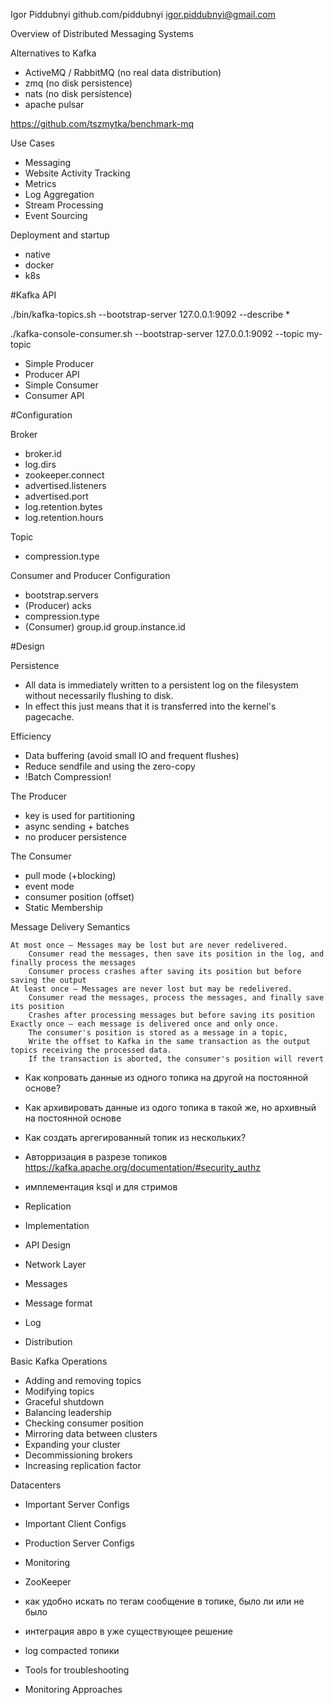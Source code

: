 Igor Piddubnyi
github.com/piddubnyi
igor.piddubnyi@gmail.com

Overview of Distributed Messaging Systems

Alternatives to Kafka
- ActiveMQ / RabbitMQ (no real data distribution)
- zmq (no disk persistence)
- nats (no disk persistence)
- apache pulsar

https://github.com/tszmytka/benchmark-mq

Use Cases
- Messaging
- Website Activity Tracking
- Metrics
- Log Aggregation
- Stream Processing
- Event Sourcing

Deployment and startup
 - native
 - docker
 - k8s

#Kafka API

./bin/kafka-topics.sh --bootstrap-server 127.0.0.1:9092 --describe *

./kafka-console-consumer.sh --bootstrap-server 127.0.0.1:9092 --topic my-topic

- Simple Producer
- Producer API
- Simple Consumer
- Consumer API

#Configuration

Broker
- broker.id
- log.dirs
- zookeeper.connect 
- advertised.listeners
- advertised.port
- log.retention.bytes
- log.retention.hours

Topic
- compression.type

Consumer and Producer Configuration
- bootstrap.servers
- (Producer) acks
- compression.type
- (Consumer) group.id group.instance.id

#Design

Persistence
- All data is immediately written to a persistent log on the filesystem without necessarily flushing to disk.
- In effect this just means that it is transferred into the kernel's pagecache.

Efficiency
- Data buffering (avoid small IO and frequent flushes)
- Reduce sendfile and using the zero-copy
- !Batch Compression!

The Producer
- key is used for partitioning 
- async sending + batches
- no producer persistence

The Consumer
- pull mode (+blocking)
- event mode
- consumer position (offset)
- Static Membership

Message Delivery Semantics

    At most once — Messages may be lost but are never redelivered.
        Consumer read the messages, then save its position in the log, and finally process the messages
        Consumer process crashes after saving its position but before saving the output
    At least once — Messages are never lost but may be redelivered.
        Consumer read the messages, process the messages, and finally save its position
        Crashes after processing messages but before saving its position
    Exactly once — each message is delivered once and only once.
        The consumer's position is stored as a message in a topic, 
        Write the offset to Kafka in the same transaction as the output topics receiving the processed data. 
        If the transaction is aborted, the consumer's position will revert



- Как копровать данные из одного топика на другой на постоянной основе?
- Как архивировать данные из одого топика в такой же, но архивный на постоянной основе
- Как создать аргегированный топик из нескольких?
- Авторризация в разрезе топиков https://kafka.apache.org/documentation/#security_authz
- имплементация ksql и для стримов


- Replication
- Implementation
- API Design
- Network Layer
- Messages
- Message format
- Log
- Distribution

Basic Kafka Operations

- Adding and removing topics
- Modifying topics
- Graceful shutdown
- Balancing leadership
- Checking consumer position
- Mirroring data between clusters
- Expanding your cluster
- Decommissioning brokers
- Increasing replication factor


Datacenters

- Important Server Configs
- Important Client Configs
- Production Server Configs
- Monitoring
- ZooKeeper


- как удобно искать по тегам сообщение в топике, было ли или не было
- интеграция авро в уже существующее решение
- log compacted топики
- Tools for troubleshooting
- Monitoring Approaches
